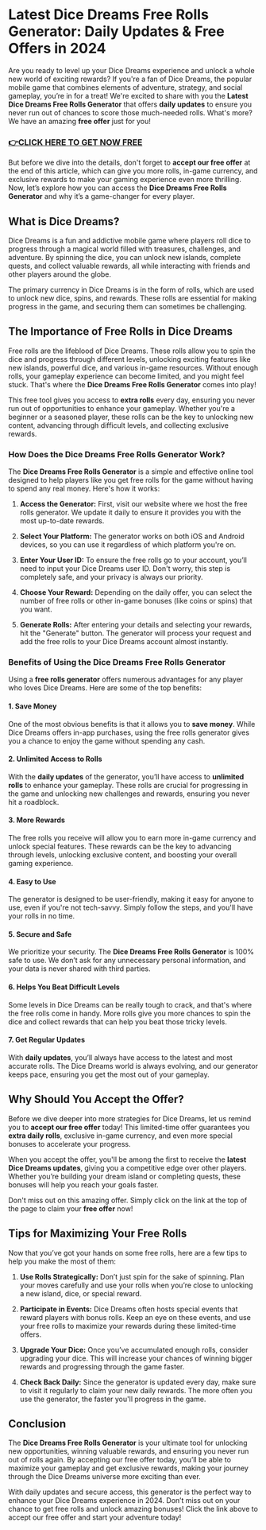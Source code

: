 # Latest Dice Dreams Free Rolls Generator: Daily Updates & Free Offers in 2024

Are you ready to level up your Dice Dreams experience and unlock a whole new world of exciting rewards? If you're a fan of Dice Dreams, the popular mobile game that combines elements of adventure, strategy, and social gameplay, you’re in for a treat! We're excited to share with you the **Latest Dice Dreams Free Rolls Generator** that offers **daily updates** to ensure you never run out of chances to score those much-needed rolls. What's more? We have an amazing **free offer** just for you!

### [👉CLICK HERE TO GET NOW FREE](https://freeforyou.xyz/dice/dreams/)

But before we dive into the details, don't forget to **accept our free offer** at the end of this article, which can give you more rolls, in-game currency, and exclusive rewards to make your gaming experience even more thrilling. Now, let’s explore how you can access the **Dice Dreams Free Rolls Generator** and why it’s a game-changer for every player.

## What is Dice Dreams?

Dice Dreams is a fun and addictive mobile game where players roll dice to progress through a magical world filled with treasures, challenges, and adventure. By spinning the dice, you can unlock new islands, complete quests, and collect valuable rewards, all while interacting with friends and other players around the globe.

The primary currency in Dice Dreams is in the form of rolls, which are used to unlock new dice, spins, and rewards. These rolls are essential for making progress in the game, and securing them can sometimes be challenging.

## The Importance of Free Rolls in Dice Dreams

Free rolls are the lifeblood of Dice Dreams. These rolls allow you to spin the dice and progress through different levels, unlocking exciting features like new islands, powerful dice, and various in-game resources. Without enough rolls, your gameplay experience can become limited, and you might feel stuck. That's where the **Dice Dreams Free Rolls Generator** comes into play!

This free tool gives you access to **extra rolls** every day, ensuring you never run out of opportunities to enhance your gameplay. Whether you're a beginner or a seasoned player, these rolls can be the key to unlocking new content, advancing through difficult levels, and collecting exclusive rewards.

### How Does the Dice Dreams Free Rolls Generator Work?

The **Dice Dreams Free Rolls Generator** is a simple and effective online tool designed to help players like you get free rolls for the game without having to spend any real money. Here's how it works:

1. **Access the Generator:** First, visit our website where we host the free rolls generator. We update it daily to ensure it provides you with the most up-to-date rewards.
   
2. **Select Your Platform:** The generator works on both iOS and Android devices, so you can use it regardless of which platform you're on.

3. **Enter Your User ID:** To ensure the free rolls go to your account, you’ll need to input your Dice Dreams user ID. Don't worry, this step is completely safe, and your privacy is always our priority.

4. **Choose Your Reward:** Depending on the daily offer, you can select the number of free rolls or other in-game bonuses (like coins or spins) that you want.

5. **Generate Rolls:** After entering your details and selecting your rewards, hit the "Generate" button. The generator will process your request and add the free rolls to your Dice Dreams account almost instantly.

### Benefits of Using the Dice Dreams Free Rolls Generator

Using a **free rolls generator** offers numerous advantages for any player who loves Dice Dreams. Here are some of the top benefits:

#### 1. **Save Money**

One of the most obvious benefits is that it allows you to **save money**. While Dice Dreams offers in-app purchases, using the free rolls generator gives you a chance to enjoy the game without spending any cash.

#### 2. **Unlimited Access to Rolls**

With the **daily updates** of the generator, you’ll have access to **unlimited rolls** to enhance your gameplay. These rolls are crucial for progressing in the game and unlocking new challenges and rewards, ensuring you never hit a roadblock.

#### 3. **More Rewards**

The free rolls you receive will allow you to earn more in-game currency and unlock special features. These rewards can be the key to advancing through levels, unlocking exclusive content, and boosting your overall gaming experience.

#### 4. **Easy to Use**

The generator is designed to be user-friendly, making it easy for anyone to use, even if you're not tech-savvy. Simply follow the steps, and you'll have your rolls in no time.

#### 5. **Secure and Safe**

We prioritize your security. The **Dice Dreams Free Rolls Generator** is 100% safe to use. We don’t ask for any unnecessary personal information, and your data is never shared with third parties.

#### 6. **Helps You Beat Difficult Levels**

Some levels in Dice Dreams can be really tough to crack, and that's where the free rolls come in handy. More rolls give you more chances to spin the dice and collect rewards that can help you beat those tricky levels.

#### 7. **Get Regular Updates**

With **daily updates**, you’ll always have access to the latest and most accurate rolls. The Dice Dreams world is always evolving, and our generator keeps pace, ensuring you get the most out of your gameplay.

## Why Should You Accept the Offer?

Before we dive deeper into more strategies for Dice Dreams, let us remind you to **accept our free offer** today! This limited-time offer guarantees you **extra daily rolls**, exclusive in-game currency, and even more special bonuses to accelerate your progress.

When you accept the offer, you'll be among the first to receive the **latest Dice Dreams updates**, giving you a competitive edge over other players. Whether you’re building your dream island or completing quests, these bonuses will help you reach your goals faster.

Don't miss out on this amazing offer. Simply click on the link at the top of the page to claim your **free offer** now!

## Tips for Maximizing Your Free Rolls

Now that you’ve got your hands on some free rolls, here are a few tips to help you make the most of them:

1. **Use Rolls Strategically:** Don’t just spin for the sake of spinning. Plan your moves carefully and use your rolls when you’re close to unlocking a new island, dice, or special reward.

2. **Participate in Events:** Dice Dreams often hosts special events that reward players with bonus rolls. Keep an eye on these events, and use your free rolls to maximize your rewards during these limited-time offers.

3. **Upgrade Your Dice:** Once you’ve accumulated enough rolls, consider upgrading your dice. This will increase your chances of winning bigger rewards and progressing through the game faster.

4. **Check Back Daily:** Since the generator is updated every day, make sure to visit it regularly to claim your new daily rewards. The more often you use the generator, the faster you'll progress in the game.

## Conclusion

The **Dice Dreams Free Rolls Generator** is your ultimate tool for unlocking new opportunities, winning valuable rewards, and ensuring you never run out of rolls again. By accepting our free offer today, you’ll be able to maximize your gameplay and get exclusive rewards, making your journey through the Dice Dreams universe more exciting than ever.

With daily updates and secure access, this generator is the perfect way to enhance your Dice Dreams experience in 2024. Don’t miss out on your chance to get free rolls and unlock amazing bonuses! Click the link above to accept our free offer and start your adventure today!
